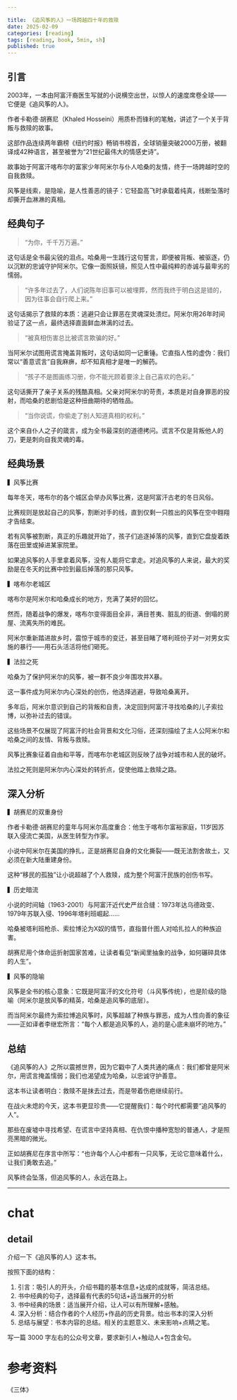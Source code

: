 ```yaml
---

title: 《追风筝的人》一场跨越四十年的救赎
date: 2025-02-09 
categories: [reading]
tags: [reading, book, 5min, sh]
published: true
---
```


## 引言

2003年，一本由阿富汗裔医生写就的小说横空出世，以惊人的速度席卷全球——它便是《追风筝的人》。

作者卡勒德·胡赛尼（Khaled Hosseini）用质朴而锋利的笔触，讲述了一个关于背叛与救赎的故事。

这部作品连续两年霸榜《纽约时报》畅销书榜首，全球销量突破2000万册，被翻译成42种语言，甚至被誉为“21世纪最伟大的情感史诗”。

故事始于阿富汗喀布尔的富家少年阿米尔与仆人哈桑的友情，终于一场跨越时空的自我救赎。

风筝是线索，是隐喻，是人性善恶的镜子：它轻盈高飞时承载着纯真，线断坠落时却撕开血淋淋的真相。

## 经典句子

> “为你，千千万万遍。”

这句话是全书最尖锐的泪点。哈桑用一生践行这句誓言，即便被背叛、被驱逐，仍以沉默的忠诚守护阿米尔。它像一面照妖镜，照见人性中最纯粹的赤诚与最卑劣的懦弱。

> “许多年过去了，人们说陈年旧事可以被埋葬，然而我终于明白这是错的，因为往事会自行爬上来。”

这句话揭示了救赎的本质：逃避只会让罪恶在灵魂深处溃烂。阿米尔用26年时间验证了这一点，最终选择直面鲜血淋漓的过去。

> “被真相伤害总比被谎言欺骗的好。”

当阿米尔试图用谎言掩盖背叛时，这句话如同一记重锤。它直指人性的虚伪：我们常以“善意谎言”自我麻痹，却不知真相才是唯一的解药。

> “孩子不是图画练习册，你不能光顾着要涂上自己喜欢的色彩。”

这句话撕开了亲子关系的残酷真相。父亲对阿米尔的苛责，本质是对自身罪恶的投射，而哈桑的悲剧恰是这种扭曲期待的牺牲品。

> “当你说谎，你偷走了别人知道真相的权利。”

这个来自仆人之子的箴言，成为全书最深刻的道德拷问。谎言不仅是背叛他人的刀，更是刺向自我灵魂的毒。

## 经典场景

▍风筝比赛

每年冬天，喀布尔的各个城区会举办风筝比赛，这是阿富汗古老的冬日风俗。

比赛规则是放起自己的风筝，割断对手的线，直到仅剩一只胜出的风筝在空中翱翔才告结束。

若有风筝被割断，真正的乐趣就开始了，孩子们追逐掉落的风筝，直到它盘旋着跌落在田里或掉进某家院里。

如果追风筝的人手里拿着风筝，没有人能将它拿走。对追风筝的人来说，最大的奖励是在冬天的比赛中捡到最后掉落的那只风筝。

▍喀布尔老城区

喀布尔是阿米尔和哈桑成长的地方，充满了美好的回忆。

然而，随着战争的爆发，喀布尔变得面目全非，满目苍夷、脏乱的街道、倒塌的房屋、流离失所的难民。

阿米尔重新踏进故乡时，震惊于城市的变迁，甚至目睹了塔利班份子对一对男女实施的暴行——用石头活活将他们砸死。

▍法拉之死

哈桑为了保护阿米尔的风筝，被一群不良少年围攻并X暴。

这一事件成为阿米尔内心深处的创伤，他选择逃避，导致哈桑离开。

多年后，阿米尔意识到自己的背叛和自责，决定回到阿富汗寻找哈桑的儿子索拉博，以弥补过去的错误。

这些场景不仅展现了阿富汗的社会背景和文化习俗，还深刻描绘了主人公阿米尔和哈桑之间的友情、背叛与救赎。

风筝比赛象征着自由和平等，而喀布尔老城区则反映了战争对城市和人民的破坏。

法拉之死则是阿米尔内心深处的转折点，促使他踏上救赎之路。

## 深入分析

▍胡赛尼的双重身份

作者卡勒德·胡赛尼的童年与阿米尔高度重合：他生于喀布尔富裕家庭，11岁因苏联入侵流亡美国，从医生转型为作家。

小说中阿米尔在美国的挣扎，正是胡赛尼自身的文化撕裂——既无法割舍故土，又必须在新大陆重建身份。

这种“移民的孤独”让小说超越了个人救赎，成为整个阿富汗民族的创伤书写。

▍历史暗流

小说的时间轴（1963-2001）与阿富汗近代史严丝合缝：1973年达乌德政变、1979年苏联入侵、1996年塔利班崛起……

哈桑被塔利班枪杀、索拉博沦为X奴的情节，直指普什图人对哈扎拉人的种族迫害。

胡赛尼用个体命运折射国家苦难，让读者看见“新闻里抽象的战争，如何碾碎具体的人生”。

▍风筝的隐喻

风筝是全书的核心意象：它既是阿富汗的文化符号（斗风筝传统），也是阶级的隐喻（阿米尔是放风筝的精英，哈桑是追风筝的底层）。

而当阿米尔最终为索拉博追风筝时，风筝超越了种族与罪恶，成为人性向善的象征——正如译者李继宏所言：“每个人都是追风筝的人，追的是心底未崩坏的地方。”

## 总结

《追风筝的人》之所以震撼世界，因为它戳中了人类共通的痛点：我们都曾是阿米尔，用谎言掩盖懦弱；我们也渴望成为哈桑，以忠诚守护善意。

这本书让读者明白：救赎不是抹去过去，而是带着伤疤继续前行。

在战火未熄的今天，这本书更显珍贵——它提醒我们：每个时代都需要“追风筝的人”。

那些在废墟中寻找希望、在谎言中坚持真相、在仇恨中播种宽恕的普通人，才是照亮黑暗的微光。

正如胡赛尼在序言中所写：“也许每个人心中都有一只风筝，无论它意味着什么，让我们勇敢去追。”

风筝终会坠落，但追风筝的人，永远在路上。

-------------------------------------------------------------------------------------------

# chat

## detail

介绍一下《追风筝的人》这本书。

按照下面的结构：

1. 引言：吸引人的开头，介绍书籍的基本信息+达成的成就等，简洁总结。
2. 书中经典的句子，选择最有代表的5句话+适当展开的分析
3. 书中经典的场景：适当展开介绍，让人可以有所理解+感触。
4. 深入分析：结合作者的个人经历+作品的历史背景。给出书本的深入分析
5. 总结与展望：书本内容的总结。相关的主题意义、未来影响+点睛之笔。

写一篇 3000 字左右的公众号文章，要求新引人+触动人+包含金句。


# 参考资料

 《三体》

